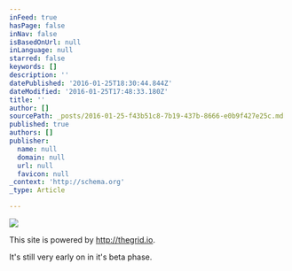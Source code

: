```yaml
---
inFeed: true
hasPage: false
inNav: false
isBasedOnUrl: null
inLanguage: null
starred: false
keywords: []
description: ''
datePublished: '2016-01-25T18:30:44.844Z'
dateModified: '2016-01-25T17:48:33.180Z'
title: ''
author: []
sourcePath: _posts/2016-01-25-f43b51c8-7b19-437b-8666-e0b9f427e25c.md
published: true
authors: []
publisher:
  name: null
  domain: null
  url: null
  favicon: null
_context: 'http://schema.org'
_type: Article

---
```

![](https://the-grid-user-content.s3-us-west-2.amazonaws.com/146a9d3e-f420-4e3b-9738-7f45208b002a.png)

This site is powered by http://thegrid.io. 

It's still very early on in it's beta phase.